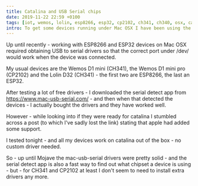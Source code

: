 ```yaml
---
title: Catalina and USB Serial chips
date: 2019-11-22 22:59 +0100
tags: [iot, wemos, lolin, esp8266, esp32, cp2102, ch341, ch340, osx, catalina, mac]
intro: To get some devices running under Mac OSX I have been using the drivers from mac-usb-serial.com - it seems that the ones I need are now working in Catalina out of the box
---
```


Up until recently - working with ESP8266 and ESP32 devices on Mac OSX required obtaining USB to serial drivers so that the correct port under /dev/ would work when the device was connected.

My usual devices are the Wemos D1 mini (CH341), the Wemos D1 mini pro (CP2102) and the Lolin D32 (CH341) - the first two are ESP8266, the last an ESP32.

After testing a lot of free drivers - I downloaded the serial detect app from https://www.mac-usb-serial.com/ - and then when that detected the devices - I actually bought the drivers and they have worked well.

However - while looking into if they were ready for catalina I stumbled across a post (to which I've sadly lost the link) stating that apple had added some support.

I tested tonight - and all my devices work on catalina out of the box - no custom driver needed.

So - up until Mojave the mac-usb-serial drivers were pretty solid - and the serial detect app is also a fast way to find out what chipset a device is using - but - for CH341 and CP2102 at least I don't seem to need to install extra drivers any more.
